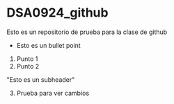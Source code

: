 # DSA0924_github
Esto es un repositorio de prueba para la clase de github
* Esto es un bullet point
1. Punto 1
2. Punto 2

"Esto es un subheader"

3. Prueba para ver cambios